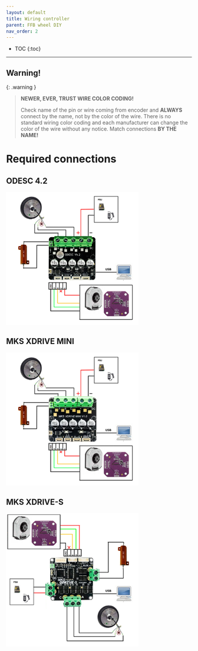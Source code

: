 ```yaml
---
layout: default
title: Wiring controller
parent: FFB wheel DIY
nav_order: 2
---
```


- TOC
{:toc}

---

## Warning!

{: .warning }
> **NEWER, EVER, TRUST WIRE COLOR CODING!**
> 
> Check name of the pin or wire coming from encoder and **ALWAYS** connect by the name, not by the color of the wire. 
> There is no standard wiring color coding and each manufacturer can change the color of the wire without any notice.
> Match connections **BY THE NAME!**

# Required connections

## ODESC 4.2

[<img src="../../assets/images/wiring/ODESC42.jpg" width="360">](../../assets/images/wiring/ODESC42.jpg)

## MKS XDRIVE MINI

[<img src="../../assets/images/wiring/XDRIVE_MINI.jpg" width="360">](../../assets/images/wiring/XDRIVE_MINI.jpg)

## MKS XDRIVE-S

[<img src="../../assets/images/wiring/XDRIVE_S.jpg" width="360">](../../assets/images/wiring/XDRIVE_S.jpg)